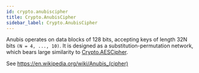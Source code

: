 ```yaml
---
id: crypto.anubiscipher
title: Crypto.AnubisCipher
sidebar_label: Crypto.AnubisCipher
---
```



Anubis operates on data blocks of 128 bits, accepting keys of length 32N bits `(N = 4, ..., 10)`.
It is designed as a substitution-permutation network, which bears large similarity to [Crypto.AESCipher](../crypto/crypto_aescipher.md).

See <https://en.wikipedia.org/wiki/Anubis_(cipher)>


